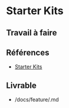 # Starter Kits
## Travail à faire
 
## Références 
- [Starter Kits](https://laravel.com/docs/10.x/starter-kits)
## Livrable
- /docs/feature/.md
